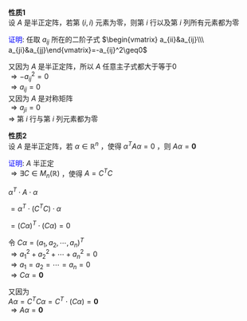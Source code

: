 **性质1**  
设 $A$ 是半正定阵，若第 $(i,i)$ 元素为零，则第 $i$ 行以及第 $i$ 列所有元素都为零  
  
<font color=blue>证明</font>: 任取 $a_{ij}$ 所在的二阶子式 $\begin{vmatrix}  
a_{ii}&a_{ij}\\\ a_{ji}&a_{jj}\end{vmatrix}=-a_{ij}^2\geq0$   
  
又因为 $A$ 是半正定阵，所以 $A$ 任意主子式都大于等于0  
 $\Rightarrow -a_{ij}^2=0$   
 $\Rightarrow a_{ij}=0$   
又因为 $A$ 是对称矩阵  
 $\Rightarrow a_{ji}=0$   
 $\Rightarrow$ 第 $i$ 行与第 $i$ 列元素都为零  
  
**性质2**  
设 $A$ 是半正定阵，若 $\alpha\in\mathbb{R}^n$ ，使得 $\alpha^TA\alpha=0$ ，则 $A\alpha=\mathbf0$   
  
<font color=blue>证明</font>:  $A$ 半正定  
 $\Rightarrow\exists C\in M_n(\mathbb{R})$ ，使得 $A=C^TC$   
  
 $\alpha^T\cdot A\cdot\alpha$   
  
 $=\alpha^T\cdot(C^TC)\cdot\alpha$   
  
 $=(C\alpha)^T\cdot(C\alpha)=0$   
  
令 $C\alpha=(a_1,a_2,\cdots,a_n)^T$   
 $\Rightarrow a_1^2+a_2^2+\cdots+a_n^2=0$   
 $\Rightarrow a_1=a_2=\cdots=a_n=0$   
 $\Rightarrow C\alpha=\mathbf0$   
  
又因为  
 $A\alpha=C^TC\alpha=C^T\cdot(C\alpha)=\mathbf0$   
 $\Rightarrow A\alpha=\mathbf0$   
